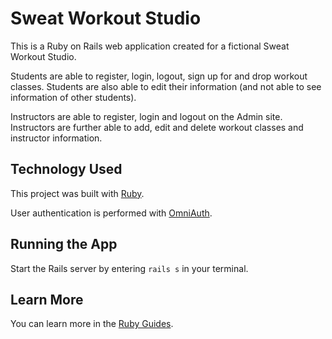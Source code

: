 # Sweat Workout Studio

This is a Ruby on Rails web application created for a fictional Sweat Workout Studio.

Students are able to register, login, logout, sign up for and drop workout classes. Students are also able to edit their information (and not able to see information of other students).

Instructors are able to register, login and logout on the Admin site. Instructors are further able to add, edit and delete workout classes and instructor information.

## Technology Used

This project was built with [Ruby](https://www.ruby-lang.org/en/).

User authentication is performed with [OmniAuth](https://github.com/omniauth/omniauth).

## Running the App

Start the Rails server by entering `rails s` in your terminal.

## Learn More

You can learn more in the [Ruby Guides](https://www.rubyguides.com/).
